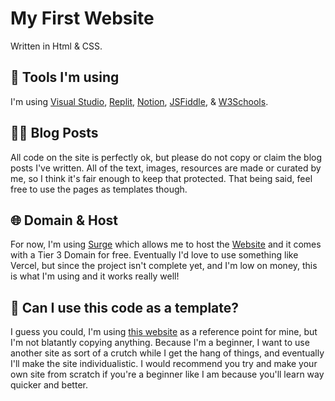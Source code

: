# My First Website

Written in Html & CSS. 

## 🔨 Tools I'm using

I'm using [Visual Studio](https://code.visualstudio.com), [Replit](https://replit.com), [Notion](https://notion.so), [JSFiddle](https://jsfiddle.net), & [W3Schools](https://w3schools.com).

## ✍🏼 Blog Posts

All code on the site is perfectly ok, but please do not copy or claim the blog posts I've written. All of the text, images, resources are made or curated by me, so I think it's fair enough to keep that protected. That being said, feel free to use the pages as templates though.  

## 🌐 Domain & Host

For now, I'm using [Surge](https://surge.sh) which allows me to host the [Website](https://vagabondit.surge.sh) and it comes with a Tier 3 Domain for free. Eventually I'd love to use something like Vercel, but since the project isn't complete yet, and I'm low on money, this is what I'm using and it works really well!



## 🤔 Can I use this code as a template?

I guess you could, I'm using [this website](https://ven.earth) as a reference point for mine, but I'm not blatantly copying anything. Because I'm a beginner, I want to use another site as sort of a crutch while I get the hang of things, and eventually I'll make the site individualistic. I would recommend you try and make your own site from scratch if you're a beginner like I am because you'll learn way quicker and better.
